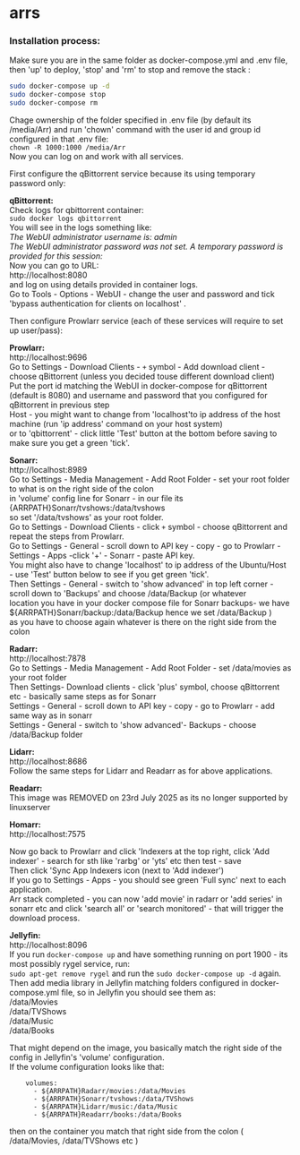 # arrs

### Installation process:
Make sure you are in the same folder as docker-compose.yml and .env file, then 'up' to deploy, 'stop' and 'rm' to stop and remove the stack  :<br />

```bash
sudo docker-compose up -d 
sudo docker-compose stop
sudo docker-compose rm 
```

Chage ownership of the folder specified in .env file (by default its /media/Arr) and 
run 'chown' command with the user id and group id configured in that .env file:<br />
`chown -R 1000:1000 /media/Arr`<br />
Now you can log on and work with all services.<br />

First configure the qBittorrent service because its using temporary password only:<br />

**qBittorrent:**<br />
Check logs for qbittorrent container:<br />
`sudo docker logs qbittorrent`<br />
You will see in the logs something like:<br />
*The WebUI administrator username is: admin<br />
The WebUI administrator password was not set. A temporary password is provided for this session: <your-password-will-be-here>* <br />
Now you can go to URL:<br />
http://localhost:8080<br />
and log on using details provided in container logs.<br />
Go to Tools - Options - WebUI - change the user and password and tick 'bypass authentication for clients on localhost' .<br />

Then configure Prowlarr service (each of these services will require to set up user/pass):<br />

**Prowlarr:**<br />
http://localhost:9696<br />
Go to Settings - Download Clients - `+` symbol - Add download client - choose qBittorrent (unless you decided touse different download client)<br />
Put the port id matching the WebUI in docker-compose for qBittorrent (default is 8080) and username and password that you configured for qBittorrent in previous step<br />
Host - you might want to change from 'localhost'to ip address of the host machine (run 'ip address' command on your host system)<br />
or to 'qbittorrent' - click little 'Test' button at the bottom before saving to make sure you get a green 'tick'.<br />

**Sonarr:**<br />
http://localhost:8989<br />
Go to Settings - Media Management - Add Root Folder - set your root folder to what is on the right side of the colon<br />
in 'volume' config line for Sonarr - in our file its {ARRPATH}Sonarr/tvshows:/data/tvshows<br />
so set '/data/tvshows' as your root folder.<br />
Go to Settings - Download Clients - click `+` symbol - choose qBittorrent and repeat the steps from Prowlarr.<br />
Go to Settings - General - scroll down to API key - copy - go to Prowlarr - Settings - Apps -click '+' - Sonarr - paste  API key. <br />
You might also have to  change 'localhost' to ip address of the Ubuntu/Host - use 'Test' button below to see if you get green 'tick'.<br />
Then Settings - General - switch to 'show advanced' in top left corner - scroll down to 'Backups' and choose /data/Backup (or whatever <br />
location you have in your docker compose file for Sonarr backups- we have ${ARRPATH}Sonarr/backup:/data/Backup hence we set /data/Backup )<br />
as you have to choose again whatever is there on the right side from the colon <br />

**Radarr:**<br />
http://localhost:7878<br />
Go to Settings - Media Management - Add Root Folder - set  /data/movies as your root folder <br />
Then Settings- Download clients - click 'plus' symbol, choose qBittorrent etc - basically same steps as for Sonarr<br />
Settings - General - scroll down to API key - copy - go to Prowlarr - add same way as in sonarr<br />
Settings - General - switch to 'show advanced'- Backups - choose /data/Backup folder <br />

**Lidarr:**<br />
http://localhost:8686<br />
Follow the same steps for Lidarr and Readarr as for above applications.<br />

**Readarr:**<br />
This image was REMOVED on 23rd July 2025 as its no longer supported by linuxserver

**Homarr:**<br />
http://localhost:7575<br />

Now go back to Prowlarr and click 'Indexers at the top right, click 'Add indexer' - search for sth like 'rarbg' or 'yts' etc then test - save<br />
Then click 'Sync App Indexers  icon (next to 'Add indexer')<br />
If you go to Settings - Apps - you should see green 'Full sync' next to each application.<br />
Arr stack completed - you can now 'add movie' in radarr or 'add series' in sonarr etc and click 'search all' or 'search monitored' - that will trigger the download process.<br />

**Jellyfin:**<br />
http://localhost:8096<br />
If you run `docker-compose up` and have something running on port 1900 -  its most possibly rygel service, run:<br />
`sudo apt-get remove rygel` and run the `sudo docker-compose up -d` again.<br />
Then add media library in Jellyfin  matching folders configured in docker-compose.yml file, so in Jellyfin you should see them as: <br />
/data/Movies <br />
/data/TVShows <br />
/data/Music <br />
/data/Books <br />

That might depend on the image, you basically match the right side of the config in Jellyfin's 'volume' configuration. <br />
If the volume configuration looks like that: <br />
```
    volumes:
      - ${ARRPATH}Radarr/movies:/data/Movies
      - ${ARRPATH}Sonarr/tvshows:/data/TVShows
      - ${ARRPATH}Lidarr/music:/data/Music
      - ${ARRPATH}Readarr/books:/data/Books
```
then on the container you match that right side from the colon ( /data/Movies, /data/TVShows etc )<br />

